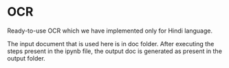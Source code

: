 # OCR
Ready-to-use OCR which we have implemented only for Hindi language.

The input document that is used here is in doc folder.
After executing the steps present in the ipynb file, the output doc is generated as present in the output folder. 
